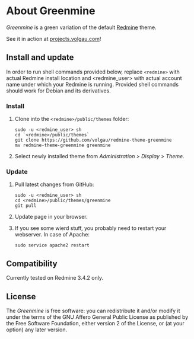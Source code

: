 # About Greenmine

*Greenmine* is a green variation of the default [Redmine](http://www.redmine.org/) theme.

See it in action at [projects.volgau.com](http://projects.volgau.com)!

## Install and update

In order to run shell commands provided below, replace `<redmine>` with actual Redmine install location and <redmine_user> with actual account name under which your Redmine is running.
Provided shell commands should work for Debian and its derivatives.

### Install

1. Clone into the `<redmine>/public/themes` folder:

    ```Shell
    sudo -u <redmine_user> sh
    cd `<redmine>/public/themes`
    git clone https://github.com/volgau/redmine-theme-greenmine
    mv redmine-theme-greenmine greenmine
    ```

2. Select newly installed theme from *Administration &gt; Display &gt; Theme*.

### Update

1. Pull latest changes from GitHub:

    ```Shell
    sudo -u <redmine_user> sh
    cd <redmine>/public/themes/greenmine
    git pull
    ```

2. Update page in your browser.

3. If you see some wierd stuff, you probably need to restart your webserver. In case of Apache:

    ```Shell
    sudo service apache2 restart
    ```

## Compatibility

Currently tested on Redmine 3.4.2 only.

## License

The *Greenmine* is free software: you can redistribute it and/or modify it under the terms of the GNU Affero General Public License as published by the Free Software Foundation, either version 2 of the License, or (at your option) any later version.
